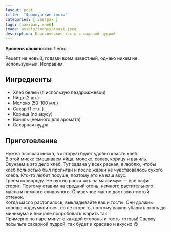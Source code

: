 ```yaml
---
layout: post
title:  "Французские тосты"
categories: [ Завтрак ]
tags: [завтрак, хлеб]
image: assets/images/toast.jpeg
description: Классические тосты с саханой пудрой
---
```


**Уровень сложности**: Легко

Рецепт не новый, годами всем известный, однако никем не используемый. Исправим.

## Ингредиенты
+ Хлеб белый (я использую бездрожжевой)
+ Яйцо (2 шт.)
+ Молоко (50-100 мл.)
+ Сахар (1 ст.л.)
+ Корица (по вкусу)
+ Ваниль (немного для аромата)
+ Сахарная пудра

## Приготовление
Нужна плоская миска, в которую будет удобно класть хлеб.  
В этой миске смешиваем яйца, молоко, сахар, корицу и ваниль. Окунаем в это дело хлеб. Тут задача у всех разная, я люблю, чтобы хлеб полностью был пропитан и после жарки не чувствовалось сухого хлеба. Кто-то любит посуше, поэтому это на ваш вкус.  
Греем сковороду. Не нужно раскалять на максимум — все нафиг сгорит. Поэтому ставим на средний огонь, немного растительного масла и немного сливочного. Сливочное масло даст золотистый оттенок.  
Когда масло растопилось, выкладывайте ваши тосты. Они должны хорошо подрумяниться, но не сгореть, поэтому важно убавить огонь до минимума и вначале попробовать жарить так.  
Примерно по паре минут с каждой стороны и тосты готовы! Сверху посыпьте сахарной пудрой, так будет и красиво и вкусно 😋